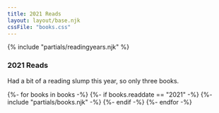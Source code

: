 ```yaml
---
title: 2021 Reads
layout: layout/base.njk
cssFile: "books.css"
---
```


{% include "partials/readingyears.njk" %}

<div class="textbox">
<h3>2021 Reads</h3>
<p>Had a bit of a reading slump this year, so only three books.</p>

  <div class="bookgallery">
    {%- for books in books -%}
      {%- if books.readdate == "2021" -%} 
        {%- include "partials/books.njk" -%}
      {%- endif -%}
    {%- endfor -%}
    </div>
  </div>



 